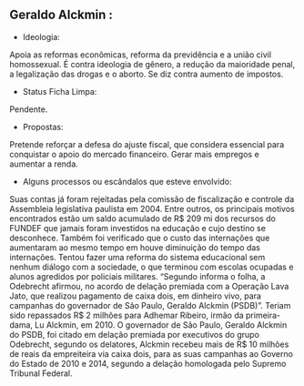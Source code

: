 ﻿## **Geraldo Alckmin** :

* Ideologia:

Apoia as reformas econômicas, reforma da previdência e a união civil homossexual. É contra ideologia de gênero, a redução da maioridade penal, a legalização das drogas e o aborto. Se diz contra aumento de impostos.

* Status Ficha Limpa: 

Pendente.

* Propostas: 

Pretende reforçar a defesa do ajuste fiscal, que considera essencial para conquistar o apoio do mercado financeiro. Gerar mais empregos e aumentar a renda.

* Alguns processos ou escândalos que esteve envolvido: 

Suas contas já foram rejeitadas pela comissão de fiscalização e controle da Assembleia legislativa paulista em 2004. Entre outros, os principais motivos encontrados estão um saldo acumulado de R$ 209 mi dos recursos do FUNDEF que jamais foram investidos na educação e cujo destino se desconhece. Também foi verificado que o custo das internações que aumentaram ao mesmo tempo em houve diminuição do tempo das internações. Tentou fazer uma reforma do sistema educacional sem nenhum diálogo com a sociedade, o que terminou com escolas ocupadas e alunos agredidos por policiais militares. “Segundo informa o folha, a Odebrecht afirmou, no acordo de delação premiada com a Operação Lava Jato, que realizou pagamento de caixa dois, em dinheiro vivo, para campanhas do governador de São Paulo, Geraldo Alckmin (PSDB)”. Teriam sido repassados R$ 2 milhões para Adhemar Ribeiro, irmão da primeira-dama, Lu Alckmin, em 2010. O governador de São Paulo, Geraldo Alckmin do PSDB, foi citado em delação premiada por executivos do grupo Odebrecht, segundo os delatores, Alckmin recebeu mais de R$ 10 milhões de reais da empreiteira via caixa dois, para as suas campanhas ao Governo do Estado de 2010 e 2014, segundo a delação homologada pelo Supremo Tribunal Federal.
